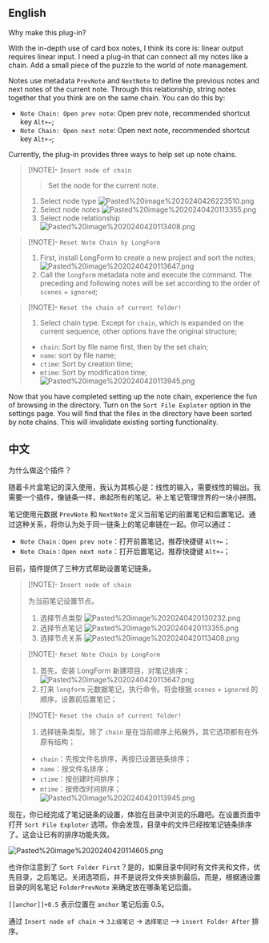 
## English

Why make this plug-in? 

With the in-depth use of card box notes, I think its core is: linear output requires linear input. I need a plug-in that can connect all my notes like a chain. Add a small piece of the puzzle to the world of note management.

Notes use metadata `PrevNote` and `NextNote` to define the previous notes and next notes of the current note. Through this relationship, string notes together that you think are on the same chain. You can do this by:
- `Note Chain: Open prev note`: Open prev note, recommended shortcut key `Alt+←`;
- `Note Chain: Open next note`: Open next note, recommended shortcut key `Alt+→`;


Currently, the plug-in provides three ways to help set up note chains.


> [!NOTE]- `Insert node of chain`
> > Set the node for the current note.
> 1. Select node type
> ![Pasted%20image%2020240426223510.png]("https://github.com/zigholding/obsidian-notechain-plugin/blob/master/assets/Pasted%20image%2020240426223510.png")
> 2. Select node notes
> ![Pasted%20image%2020240420113355.png]("https://github.com/zigholding/obsidian-notechain-plugin/blob/master/assets/Pasted%20image%2020240420113355.png")
> 3. Select node relationship
> ![Pasted%20image%2020240420113408.png]("https://github.com/zigholding/obsidian-notechain-plugin/blob/master/assets/Pasted%20image%2020240420113408.png")

> [!NOTE]- `Reset Note Chain by LongForm`
> 1. First, install LongForm to create a new project and sort the notes;
> ![Pasted%20image%2020240420113647.png]("https://github.com/zigholding/obsidian-notechain-plugin/blob/master/assets/Pasted%20image%2020240420113647.png")
> 2. Call the `longform` metadata note and execute the command. The preceding and following notes will be set according to the order of `scenes` + `ignored`;

> [!NOTE]- `Reset the chain of current folder!`
> 1. Select chain type. Except for `chain`, which is expanded on the current sequence, other options have the original structure;
> - `chain`: Sort by file name first, then by the set chain;
> - `name`: sort by file name;
> - `ctime`: Sort by creation time;
> - `mtime`: Sort by modification time;
> ![Pasted%20image%2020240420113945.png]("https://github.com/zigholding/obsidian-notechain-plugin/blob/master/assets/Pasted%20image%2020240420113945.png")

Now that you have completed setting up the note chain, experience the fun of browsing in the directory. Turn on the `Sort File Exploter` option in the settings page. You will find that the files in the directory have been sorted by note chains. This will invalidate existing sorting functionality.





## 中文

为什么做这个插件？

随着卡片盒笔记的深入使用，我认为其核心是：线性的输入，需要线性的输出。我需要一个插件，像链条一样，串起所有的笔记。补上笔记管理世界的一块小拼图。

笔记使用元数据 `PrevNote` 和 `NextNote` 定义当前笔记的前置笔记和后置笔记。通过这种关系，将你认为处于同一链条上的笔记串链在一起。你可以通过：
- `Note Chain：Open prev note`：打开前置笔记，推荐快捷键  `Alt+←`；
- `Note Chain：Open next note`：打开后置笔记，推荐快捷键 `Alt+→`；

目前，插件提供了三种方式帮助设置笔记链条。


> [!NOTE]- `Insert node of chain`
> 
> 为当前笔记设置节点。
> 1. 选择节点类型
> ![Pasted%20image%2020240420130232.png]("https://github.com/zigholding/obsidian-notechain-plugin/blob/master/assets/Pasted%20image%2020240420130232.png")
> 2. 选择节点笔记
> ![Pasted%20image%2020240420113355.png]("https://github.com/zigholding/obsidian-notechain-plugin/blob/master/assets/Pasted%20image%2020240420113355.png")
> 3. 选择节点关系
> ![Pasted%20image%2020240420113408.png]("https://github.com/zigholding/obsidian-notechain-plugin/blob/master/assets/Pasted%20image%2020240420113408.png")

> [!NOTE]- `Reset Note Chain by LongForm`
> 1. 首先，安装 LongForm 新建项目，对笔记排序；
> ![Pasted%20image%2020240420113647.png]("https://github.com/zigholding/obsidian-notechain-plugin/blob/master/assets/Pasted%20image%2020240420113647.png")
> 2. 打来 `longform` 元数据笔记，执行命令。将会根据 `scenes` + `ignored` 的顺序，设置前后置笔记；

> [!NOTE]- `Reset the chain of current folder!`
> 1. 选择链条类型。除了 `chain` 是在当前顺序上拓展外，其它选项都有在外原有结构；
> 	- `chain`：先按文件名排序，再按已设置链条排序；
> 	- `name`：按文件名排序；
> 	- `ctime`：按创建时间排序；
> 	- `mtime`：按修改时间排序；
> ![Pasted%20image%2020240420113945.png]("https://github.com/zigholding/obsidian-notechain-plugin/blob/master/assets/Pasted%20image%2020240420113945.png")




现在，你已经完成了笔记链条的设置，体验在目录中浏览的乐趣吧。在设置页面中打开 `Sort File Exploter` 选项。你会发现，目录中的文件已经按笔记链条排序了。这会让已有的排序功能失效。

![Pasted%20image%2020240420114605.png]("https://github.com/zigholding/obsidian-notechain-plugin/blob/master/assets/Pasted%20image%2020240420114605.png")

也许你注意到了 `Sort Folder First`？是的，如果目录中同时有文件夹和文件，优先目录，之后笔记。关闭选项后，并不是说将文件夹排到最后。而是，根据通设置目录的同名笔记 `FolderPrevNote` 来确定放在哪条笔记后面。

`[[anchor]]+0.5` 表示位置在 `anchor` 笔记后面 0.5。

通过 `Insert node of chain` -> `3上级笔记` -> `选择笔记` --> `insert Folder After` 排序。


